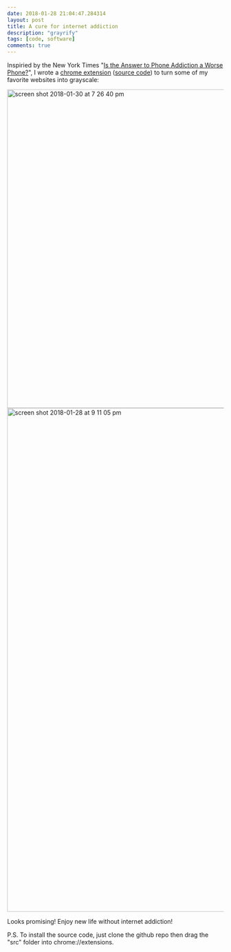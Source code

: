 ```yaml
---
date: 2018-01-28 21:04:47.284314
layout: post
title: A cure for internet addiction
description: "grayrify"
tags: [code, software]
comments: true
---
```


Inspiried by the New York Times "[Is the Answer to Phone Addiction a Worse Phone?](https://www.nytimes.com/2018/01/12/technology/grayscale-phone.html)", I wrote a [chrome extension](https://chrome.google.com/webstore/detail/grayrify/ohkgcfmojbociedoljnnbopllifkfoim) ([source code](https://github.com/seanschang/Grayrify)) to turn some of my favorite websites into grayscale:

<img width="740" alt="screen shot 2018-01-30 at 7 26 40 pm" src="https://user-images.githubusercontent.com/5177427/35599619-9b0de512-05f7-11e8-8e9f-583d677c168c.png">

<img width="1170" alt="screen shot 2018-01-28 at 9 11 05 pm" src="https://user-images.githubusercontent.com/5177427/35490749-d4f5da16-046f-11e8-8afa-0cf44c9e14fb.png">

Looks promising! Enjoy new life without internet addiction!

P.S. To install the source code, just clone the github repo then drag the "src" folder into chrome://extensions. 


